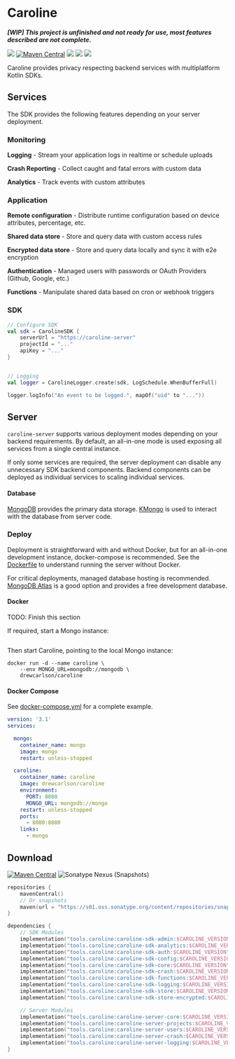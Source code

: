 # Caroline

**_[WIP] This project is unfinished and not ready for use, most features described are not complete._**

[![](https://img.shields.io/badge/-sponsor-ff69b4)](https://github.com/sponsors/DrewCarlson)
[![Maven Central](https://img.shields.io/maven-central/v/tools.caroline/caroline-sdk-core?label=maven&color=blue)](https://search.maven.org/search?q=g:tools.caroline)
[![](https://github.com/DrewCarlson/Caroline/workflows/Server/badge.svg)](https://github.com/DrewCarlson/Caroline/actions?query=workflow%3Aserver)
[![](https://github.com/DrewCarlson/Caroline/workflows/SDK/badge.svg)](https://github.com/DrewCarlson/Caroline/actions?query=workflow%3Asdk)
[![](https://img.shields.io/github/workflow/status/drewcarlson/caroline/Publish%20Docker%20image?label=Docker)](https://github.com/DrewCarlson/Caroline/pkgs/container/caroline)

Caroline provides privacy respecting backend services with multiplatform Kotlin SDKs.

## Services

The SDK provides the following features depending on your server deployment.


### Monitoring

**Logging** - Stream your application logs in realtime or schedule uploads

**Crash Reporting** - Collect caught and fatal errors with custom data

**Analytics** - Track events with custom attributes


### Application

**Remote configuration** - Distribute runtime configuration based on device attributes, percentage, etc.

**Shared data store** - Store and query data with custom access rules

**Encrypted data store** - Store and query data locally and sync it with e2e encryption

**Authentication** - Managed users with passwords or OAuth Providers  (Github, Google, etc.)

**Functions** - Manipulate shared data based on cron or webhook triggers


### SDK

```kotlin
// Configure SDK
val sdk = CarolineSDK {
    serverUrl = "https://caroline-server"
    projectId = "..."
    apiKey = "..."
}


// Logging
val logger = CarolineLogger.create(sdk, LogSchedule.WhenBufferFull)

logger.logInfo("An event to be logged.", mapOf("uid" to "..."))
```

## Server

`caroline-server` supports various deployment modes depending on your backend requirements.
By default, an all-in-one mode is used exposing all services from a single central instance.

If only some services are required, the server deployment can disable any unnecessary SDK backend components.
Backend components can be deployed as individual services to scaling individual services.


#### Database

[MongoDB](https://www.mongodb.com/) provides the primary data storage.
[KMongo](https://litote.org/kmongo/) is used to interact with the database from server code.

### Deploy

Deployment is straightforward with and without Docker, but for an all-in-one development instance, docker-compose is recommended.
See the [Dockerfile](Dockerfile) to understand running the server without Docker.

For critical deployments, managed database hosting is recommended.
[MongoDB Atlas](https://cloud.mongodb.com/) is a good option and provides a free development database.

#### Docker

TODO: Finish this section

If required, start a Mongo instance:
```shell

```

Then start Caroline, pointing to the local Mongo instance:
```shell
docker run -d --name caroline \
    --env MONGO_URL=mongodb://mongodb \
    drewcarlson/caroline
```


#### Docker Compose

See [docker-compose.yml](docker-compose.yml) for a complete example.

```yaml
version: '3.1'
services:

  mongo:
    container_name: mongo
    image: mongo
    restart: unless-stopped

  caroline:
    container_name: caroline
    image: drewcarlson/caroline
    environment:
      PORT: 8080
      MONGO_URL: mongodb://mongo
    restart: unless-stopped
    ports:
      - 8080:8080
    links:
      - mongo
```


## Download


[![Maven Central](https://img.shields.io/maven-central/v/org.drewcarlson/caroline-sdk-core?label=maven&color=blue)](https://search.maven.org/search?q=g:tools.caroline)
![Sonatype Nexus (Snapshots)](https://img.shields.io/nexus/s/tools.caroline/caroline-sdk-core?server=https%3A%2F%2Fs01.oss.sonatype.org)

```kotlin
repositories {
    mavenCentral()
    // Or snapshots
    maven(url = "https://s01.oss.sonatype.org/content/repositories/snapshots/")
}

dependencies {
    // SDK Modules
    implementation("tools.caroline:caroline-sdk-admin:$CAROLINE_VERSION")
    implementation("tools.caroline:caroline-sdk-analytics:$CAROLINE_VERSION")
    implementation("tools.caroline:caroline-sdk-auth:$CAROLINE_VERSION")
    implementation("tools.caroline:caroline-sdk-config:$CAROLINE_VERSION")
    implementation("tools.caroline:caroline-sdk-core:$CAROLINE_VERSION")
    implementation("tools.caroline:caroline-sdk-crash:$CAROLINE_VERSION")
    implementation("tools.caroline:caroline-sdk-functions:$CAROLINE_VERSION")
    implementation("tools.caroline:caroline-sdk-logging:$CAROLINE_VERSION")
    implementation("tools.caroline:caroline-sdk-store:$CAROLINE_VERSION")
    implementation("tools.caroline:caroline-sdk-store-encrypted:$CAROLINE_VERSION")

    // Server Modules
    implementation("tools.caroline:caroline-server-core:$CAROLINE_VERSION")
    implementation("tools.caroline:caroline-server-projects:$CAROLINE_VERSION")
    implementation("tools.caroline:caroline-server-users:$CAROLINE_VERSION")
    implementation("tools.caroline:caroline-server-crash:$CAROLINE_VERSION")
    implementation("tools.caroline:caroline-server-logging:$CAROLINE_VERSION")
}
```

